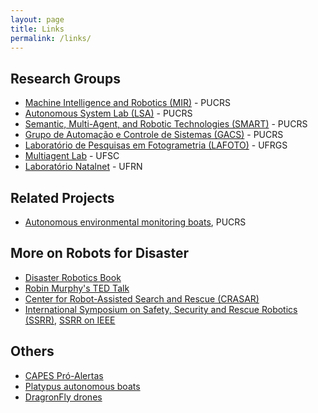```yaml
---
layout: page
title: Links
permalink: /links/
---
```


## Research Groups


 - [Machine Intelligence and Robotics (MIR)](https://mir-pucrs.github.io/) - PUCRS
 - [Autonomous System Lab (LSA)](https://lsa-pucrs.github.io/) - PUCRS
 - [Semantic, Multi-Agent, and Robotic Technologies (SMART)](https://smart-pucrs.github.io/) - PUCRS
 - [Grupo de Automação e Controle de Sistemas (GACS)](http://www.feng.pucrs.br/~gacs/) - PUCRS
 - [Laboratório de Pesquisas em Fotogrametria (LAFOTO)](https://www.ufrgs.br/lafoto/) - UFRGS
 - [Multiagent Lab](http://www.ufsc.br) - UFSC
 - [Laboratório Natalnet](http://www.natalnet.br) - UFRN


## Related Projects 
 
- [Autonomous environmental monitoring boats](https://lsa-pucrs.github.io/projects/pve-boats), PUCRS

## More on Robots for Disaster

- [Disaster Robotics Book](https://mitpress.mit.edu/books/disaster-robotics)
- [Robin Murphy's TED Talk](https://www.ted.com/talks/robin_murphy_these_robots_come_to_the_rescue_after_a_disaster)
- [Center for Robot-Assisted Search and Rescue (CRASAR)](http://crasar.org/)
- [International Symposium on Safety, Security and Rescue Robotics (SSRR)](http://ssrrobotics.org/), [SSRR on IEEE](http://ieeexplore.ieee.org/xpl/conhome.jsp?reload=true&punumber=1001327)
 
## Others

- [CAPES Pró-Alertas](http://www.capes.gov.br/bolsas/programas-especiais/pro-alertas)
- [Platypus autonomous boats](http://senseplatypus.com/)
- [DragronFly drones](http://www.dragonflydrones.com.br/)
